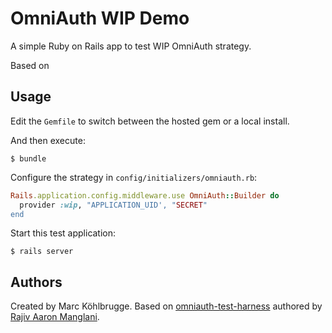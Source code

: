 # OmniAuth WIP Demo

A simple Ruby on Rails app to test WIP OmniAuth strategy.

Based on 

## Usage

Edit the `Gemfile` to switch between the hosted gem or a local install.

And then execute:

```shell
$ bundle
```

Configure the strategy in `config/initializers/omniauth.rb`:

```ruby
Rails.application.config.middleware.use OmniAuth::Builder do
  provider :wip, "APPLICATION_UID', "SECRET"
end
```

Start this test application:

```shell
$ rails server
```

## Authors

Created by Marc Köhlbrugge. Based on [omniauth-test-harness](https://github.com/PracticallyGreen/omniauth-test-harness) authored by [Rajiv Aaron Manglani](http://www.rajivmanglani.com/).
